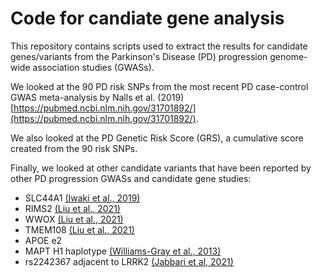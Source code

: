 # Code for candiate gene analysis

This repository contains scripts used to extract the results for candidate genes/variants from the Parkinson's Disease (PD) progression genome-wide association studies (GWASs). 

We looked at the 90 PD risk SNPs from the most recent PD case-control GWAS meta-analysis by Nalls et al. (2019) [https://pubmed.ncbi.nlm.nih.gov/31701892/](https://pubmed.ncbi.nlm.nih.gov/31701892/).

We also looked at the PD Genetic Risk Score (GRS), a cumulative score created from the 90 risk SNPs.

Finally, we looked at other candidate variants that have been reported by other PD progression GWASs and candidate gene studies:
* SLC44A1 [(Iwaki et al., 2019)](https://pubmed.ncbi.nlm.nih.gov/31505070/)
* RIMS2 [(Liu et al., 2021)](https://pubmed.ncbi.nlm.nih.gov/33958783/)
* WWOX [(Liu et al., 2021)](https://pubmed.ncbi.nlm.nih.gov/33958783/)
* TMEM108 [(Liu et al., 2021)](https://pubmed.ncbi.nlm.nih.gov/33958783/)
* APOE e2
* MAPT H1 haplotype [(Williams-Gray et al., 2013)](https://pubmed.ncbi.nlm.nih.gov/23781007/)
* rs2242367 adjacent to LRRK2 [(Jabbari et al, 2021)](https://pubmed.ncbi.nlm.nih.gov/33341150/)
